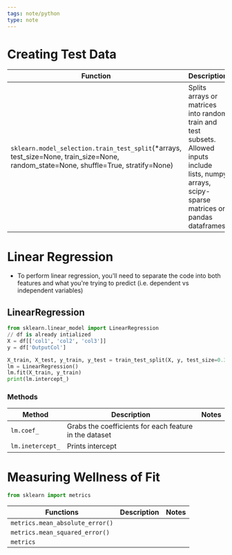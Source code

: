 ```yaml
---
tags: note/python
type: note
---
```

# Creating Test Data

| Function                                                                                                                              | Description                                                                                                                                          | Notes                                                                                           |
| ------------------------------------------------------------------------------------------------------------------------------------- | ---------------------------------------------------------------------------------------------------------------------------------------------------- | ----------------------------------------------------------------------------------------------- |
| `sklearn.model_selection.train_test_split`(\*arrays, test_size=None, train_size=None, random_state=None, shuffle=True, stratify=None) | Splits arrays or matrices into random train and test subsets. Allowed inputs include lists, numpy arrays, scipy-sparse matrices or pandas dataframes | i.e`X_train, X_test, y_train, y_test = train_test_split(X, y, test_size=0.33, random_state=42)` |




# Linear Regression
- To perform linear regression, you'll need to separate the code into both features and what you're trying to predict (i.e. dependent vs independent variables)
## LinearRegression
```python
from sklearn.linear_model import LinearRegression
// df is already intialized
X = df[['col1', 'col2', 'col3']]
y = df['OutputCol']

X_train, X_test, y_train, y_test = train_test_split(X, y, test_size=0.33, random_state=42)
lm = LinearRegression()
lm.fit(X_train, y_train)
print(lm.intercept_)
```

### Methods

| Method           | Description                                            | Notes |
| ---------------- | ------------------------------------------------------ | ----- |
| `lm.coef_`       | Grabs the coefficients for each feature in the dataset |       |
| `lm.inetercept_` | Prints intercept                                                        |       |



# Measuring Wellness of Fit
```python
from sklearn import metrics
```

| Functions                       | Description | Notes |
| ------------------------------- | ----------- | ----- |
| `metrics.mean_absolute_error()` |             |       |
| `metrics.mean_squared_error()`  |             |       |
| `metrics`                                |             |       |
